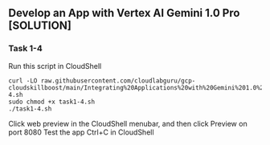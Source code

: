 ## Develop an App with Vertex AI Gemini 1.0 Pro [SOLUTION]

### Task 1-4
Run this script in CloudShell
```
curl -LO raw.githubusercontent.com/cloudlabguru/gcp-cloudskillboost/main/Integrating%20Applications%20with%20Gemini%201.0%20Pro%20on%20Google%20Cloud/Develop%20an%20App%20with%20Vertex%20AI%20Gemini%201.0%20Pro/task1-4.sh
sudo chmod +x task1-4.sh
./task1-4.sh
```
Click web preview in the CloudShell menubar, and then click Preview on port 8080
Test the app
Ctrl+C in CloudShell

